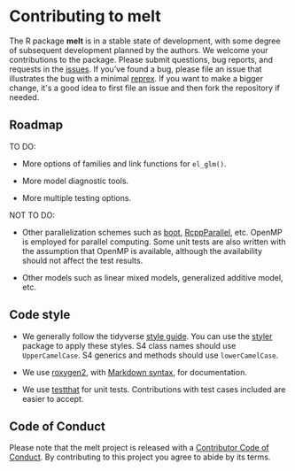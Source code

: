 # Contributing to melt 

The R package **melt** is in a stable state of development, with some degree of subsequent development planned by the authors. We welcome your contributions to the package. 
Please submit questions, bug reports, and requests in the [issues](https://github.com/markean/melt/issues). If you’ve found a bug, please file an issue that illustrates the bug with a minimal [reprex](https://www.tidyverse.org/help/#reprex).
If you want to make a bigger change, it's a good idea to first file an issue and then fork the repository if needed.

## Roadmap
TO DO:

- More options of families and link functions for `el_glm()`.

- More model diagnostic tools.

- More multiple testing options.

NOT TO DO:

- Other parallelization schemes such as [boot](https://cran.r-project.org/web/packages/boot/index.html), [RcppParallel](https://cran.r-project.org/web/packages/RcppParallel/index.html), etc. 
OpenMP is employed for parallel computing. Some unit tests are also written with the assumption that OpenMP is available, although the availability should not affect the test results. 

- Other models such as linear mixed models, generalized additive model, etc.


## Code style
- We generally follow the tidyverse [style guide](https://style.tidyverse.org). You can use the [styler](https://CRAN.R-project.org/package=styler) package to apply these styles. S4 class names should use `UpperCamelCase`. S4 generics and methods should use `lowerCamelCase`. 

- We use [roxygen2](https://cran.r-project.org/package=roxygen2), with [Markdown syntax](https://cran.r-project.org/web/packages/roxygen2/vignettes/rd-formatting.html), for documentation.  

- We use [testthat](https://cran.r-project.org/package=testthat) for unit tests. Contributions with test cases included are easier to accept.  

## Code of Conduct
Please note that the melt project is released with a
[Contributor Code of Conduct](CODE_OF_CONDUCT.md). By contributing to this
project you agree to abide by its terms.
